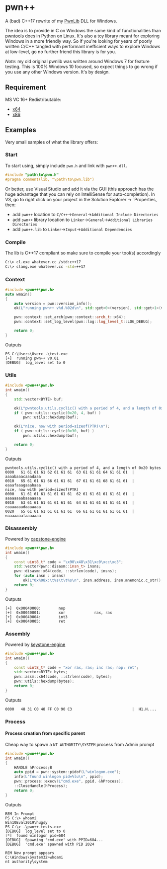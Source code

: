 # pwn++

A (bad) C++17 rewrite of my [PwnLib](https://github.com/hugsy/pwnlib) DLL for Windows.

The idea is to provide in C on Windows the same kind of functionalities than [pwntools](https://github.com/Gallopsled/pwntools) does in Python on Linux.
It's also a toy library meant for exploring Windows in a more friendly way. So if you're looking for years of poorly written C/C++ tangled with performant
inefficient ways to explore Windows at low-level, go no further friend this library is for you.

_Note_: my old original pwnlib was written around Windows 7 for feature testing. This is 100% Windows 10 focused, so expect things to go wrong if you use any
other Windows version. It's by design.


## Requirement

MS VC 16+ Redistributable:
 - [x64](https://aka.ms/vs/16/release/vc_redist.x64.exe)
 - [x86](https://aka.ms/vs/16/release/vc_redist.x86.exe)


## Examples

Very small samples of what the library offers:

### Start

To start using, simply include `pwn.h` and link with `pwn++.dll`.

```cpp
#include "path\to\pwn.h"
#pragma comment(lib, "\path\to\pwn.lib")
```

Or better, use Visual Studio and add it via the GUI (this approach has the huge advantage that you can rely on IntelliSense for auto-completion). In VS, go to
right click on your project in the Solution Explorer -> `Properties, then:
 - add `pwn++` location to `C/C++`->`General`->`Additional Include Directories`
 - add `pwn++` library location to `Linker`->`General`->`Additional Libraries Directories`
 - add `pwn++.lib` to `Linker`->`Input`->`Additional Dependencies`


### Compile

The lib is C++17 compliant so make sure to compile your tool(s) accordingly

```bash
C:\> cl.exe whatever.cc /std:c++17
C:\> clang.exe whatever.cc -std=++17
```

### Context

```cpp
#include <pwn++\pwn.h>
auto wmain()
{
	auto version = pwn::version_info();
	ok(L"running pwn++ v%d.%02d\n", std::get<0>(version), std::get<1>(version));

	pwn::context::set_arch(pwn::context::arch_t::x64);
	pwn::context::set_log_level(pwn::log::log_level_t::LOG_DEBUG);

	return 0;
}
```

Outputs
```
PS C:\Users\User> .\test.exe
[+]  running pwn++ v0.01
[DEBUG]  log_level set to 0
```


### Utils

```cpp
#include <pwn++\pwn.h>
int wmain()
{
	std::vector<BYTE> buf;

	ok(L"pwntools.utils.cyclic() with a period of 4, and a length of 0x20 bytes\n");
	if ( pwn::utils::cyclic(0x20, 4, buf) )
		pwn::utils::hexdump(buf);

	ok(L"nice, now with period=sizeof(PTR)\n");
	if ( pwn::utils::cyclic(0x30, buf) )
		pwn::utils::hexdump(buf);

	return 0;
}
```

Outputs
```
pwntools.utils.cyclic() with a period of 4, and a length of 0x20 bytes
0000   61 61 61 61 62 61 61 61  63 61 61 61 64 61 61 61  |  aaaabaaacaaadaaa
0010   65 61 61 61 66 61 61 61  67 61 61 61 68 61 61 61  |  eaaafaaagaaahaaa
nice, now with period=sizeof(PTR)
0000   61 61 61 61 61 61 61 61  62 61 61 61 61 61 61 61  |  aaaaaaaabaaaaaaa
0010   63 61 61 61 61 61 61 61  64 61 61 61 61 61 61 61  |  caaaaaaadaaaaaaa
0020   65 61 61 61 61 61 61 61  66 61 61 61 61 61 61 61  |  eaaaaaaafaaaaaaa
```


### Disassembly

Powered by [capstone-engine](http://www.capstone-engine.org/)

```cpp
#include <pwn++\pwn.h>
int wmain()
{
	const uint8_t* code = "\x90\x48\x31\xc0\xcc\xc3";
	std::vector<pwn::disasm::insn_t> insns;
	pwn::disasm::x64(code, ::strlen(code), insns);
	for (auto insn : insns)
		ok(L"0x%08x:\t%s\t\t%s\n", insn.address, insn.mnemonic.c_str(), insn.operands.c_str());
	return 0;
}
```

Outputs
```
[+]  0x00040000:        nop
[+]  0x00040001:        xor             rax, rax
[+]  0x00040004:        int3
[+]  0x00040005:        ret
```


### Assembly

Powered by [keystone-engine](http://www.keystone-engine.org/)

```cpp
#include <pwn++\pwn.h>
int wmain()
{
	const uint8_t* code = "xor rax, rax; inc rax; nop; ret";
	std::vector<BYTE> bytes;
	pwn::assm::x64(code, ::strlen(code), bytes);
	pwn::utils::hexdump(bytes);
	return 0;
}
```

Outputs
```
0000   48 31 C0 48 FF C0 90 C3                           |  H1.H....
```

### Process

#### Process creation from specific parent

Cheap way to spawn a `NT AUTHORITY\SYSTEM` process from Admin prompt

```cpp
#include <pwn++\pwn.h>
int wmain()
{
	HANDLE hProcess;B
	auto ppid = pwn::system::pidof(L"winlogon.exe");
	info(L"found winlogon pid=%lu\n", ppid);
	pwn::process::execv(L"cmd.exe", ppid, &hProcess);
	::CloseHandle(hProcess);
	return 0;
}
```


Outputs
```
REM In Prompt
PS C:\> whoami
Win10Eval2019\hugsy
PS C:\> .\pwn++-tests.exe
[DEBUG]  log_level set to 0
[*]  found winlogon pid=684
[DEBUG]  Spawning 'cmd.exe' with PPID=684...
[DEBUG]  'cmd.exe' spawned with PID 2024

REM New prompt appears
C:\Windows\System32>whoami
nt authority\system
```
